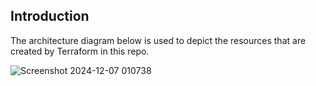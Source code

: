 ## Introduction

The architecture diagram below is used to depict the resources that are created by Terraform in this repo.

![Screenshot 2024-12-07 010738](https://github.com/user-attachments/assets/cffd0494-3160-48bb-8c99-23ebcf65fa71)
